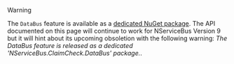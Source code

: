 > [!WARNING]
> The `DataBus` feature is available as a [dedicated NuGet package](/nservicebus/messaging/databus/). The API documented on this page will continue to work for NServiceBus Version 9 but it will hint about its upcoming obsoletion with the following warning: *The DataBus feature is released as a dedicated 'NServiceBus.ClaimCheck.DataBus' package.*.